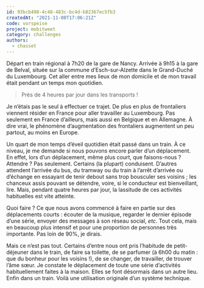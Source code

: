 ```yaml
---
id: 93bcb498-4c48-483c-bc4d-b82367ec5fb3
createdAt: "2021-11-08T17:06:21Z"
code: vorspeise
project: mobitweet
category: challenges
authors:
  - chasset
---
```


Départ en train régional à 7h20 de la gare de Nancy. Arrivée à 9h15 à la gare de Belval, située sur la commune d’Esch-sur-Alzette dans le Grand-Duché du Luxembourg. Cet aller entre mes lieux de mon domicile et de mon travail était pendant un temps mon quotidien. 

> Près de 4 heures par jour dans les transports !

Je n’étais pas le seul à effectuer ce trajet. De plus en plus de frontaliers viennent résider en France pour aller travailler au Luxembourg. Pas seulement en France d’ailleurs, mais aussi en Belgique et en Allemagne. À dire vrai, le phénomène d’augmentation des frontaliers augmentent un peu partout, au moins en Europe.

Un quart de mon temps d’éveil quotidien était passé dans un train. À ce niveau, je me demande si nous pouvons encore parler d’un déplacement. En effet, lors d’un déplacement, même plus court, que faisons-nous ? Attendre ? Pas seulement. Certains (la plupart) conduisent. D’autres attendent l’arrivée du bus, du tramway ou du train à l’arrêt d’arrivée ou d’échange en essayant de tenir debout sans trop bousculer ses voisins ; les chanceux assis pouvant se détendre, voire, si le conducteur est bienveillant, lire. Mais, pendant quatre heures par jour, la lassitude de ces activités habituelles est vite atteinte.

Quoi faire ? Ce que nous avons commencé à faire en partie sur des déplacements courts : écouter de la musique, regarder le dernier épisode d’une série, envoyer des messages à son réseau social, *etc*. Tout cela, mais en beaucoup plus intensif et pour une proportion de personnes très importante. Pas loin de 90%, je dirais.

Mais ce n’est pas tout. Certains d’entre nous ont pris l’habitude de petit-déjeuner dans le train, de faire sa toilette, de se parfumer (à 6h00 du matin : que du bonheur pour les voisins !), de se changer, de travailler, de trouver l’âme sœur. Je constate le déplacement de toute une série d’activités habituellement faites à la maison. Elles se font désormais dans un autre lieu. Enfin dans un train. Voilà une utilisation originale d’un système technique.

